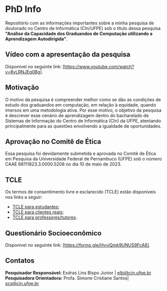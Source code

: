 # PhD Info
Repositório com as informações importantes sobre a minha pesquisa de doutorado no Centro de Informática (CIn/UFPE) sob o título dessa pesquisa **"Análise da Capacidade dos Graduandos de Computação utilizando a Aprendizagem Autodirigida”**.

## Vídeo com a apresentação da pesquisa
Disponível no seguinte link: [https://www.youtube.com/watch?v=8yLRNJEg0Bg].

## Motivação
 O motivo da pesquisa é compreender melhor como se dão as condições de estudo dos graduandos em computação, em relação à equidade, quando imersos em uma metodologia ativa. Por esse motivo, o objetivo da pesquisa é descrever esse cenário de aprendizagem dentro do bacharelado de Sistemas de Informação do Centro de Informática (CIn) da UFPE, atentando principalmente para as questões envolvendo a igualdade de oportunidades.

## Aprovação no Comitê de Ética
Essa pesquisa foi devidamente submetida e aprovada no Comitê de Ética em Pesquisa da Universidade Federal de Pernambuco (UFPE) sob o número CAAE 68111823.3.0000.5208 no dia 10 de maio de 2023.

## TCLE

Os termos de consentimento livre e esclarecido (TCLE) estão disponíveis nos links a seguir:
- [TCLE para estudantes](tcle/tcle-estudante.pdf);
- [TCLE para clientes reais](tcle/tcle-cliente-real.pdf);
- [TCLE para professores/tutores](tcle/tcle-prof-tutor.pdf).

## Questionário Socioeconômico
Disponível no seguinte link: [https://forms.gle/HvyiQmk9UNUS9FcA8].

## Contatos
**Pesquisador Responsável:** Esdras Lins Bispo Junior | elbj@cin.ufpe.br <br>
**Pesquisadora Orientadora:** Profa. Simone Cristiane Santos| scs@cin.ufpe.br
